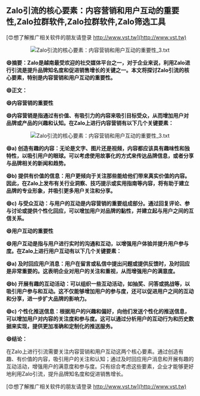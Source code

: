 ## **Zalo引流的核心要素：内容营销和用户互动的重要性,Zalo拉群软件,Zalo拉群软件,Zalo筛选工具**

[😍想了解推广相关软件的朋友请登录 http://www.vst.tw](http://www.vst.tw)

 <center><img src="https://vst.tw/MP4/tuiguang/png/5.png" alt="Zalo引流的核心要素：内容营销和用户互动的重要性_3.txt"></center>

**😄摘要：Zalo是越南最受欢迎的社交媒体平台之一，对于企业来说，利用Zalo进行引流是提升品牌知名度和促进销售增长的关键之一。本文将探讨Zalo引流的核心要素，特别是内容营销和用户互动的重要性。**

**😄正文：**

**😄内容营销的重要性**

**😄内容营销是指通过有价值、有吸引力的内容来吸引目标受众，从而增加用户对品牌或产品的兴趣和认知。在Zalo上进行内容营销有以下几个关键要素：**

 <center><img src="https://vst.tw/MP4/tuiguang/png/6.png" alt="Zalo引流的核心要素：内容营销和用户互动的重要性_3.txt"></center>

**😄a) 创造有趣的内容：无论是文字、图片还是视频，内容都应该具有趣味性和独特性，以吸引用户的眼球。可以考虑使用故事化的方式来传达品牌信息，或者分享与品牌相关的新闻和趋势。**

**😄b) 提供有价值的信息：用户更倾向于关注那些能给他们带来真实价值的内容。因此，在Zalo上发布有关行业洞察、技巧提示或实用指南等内容，将有助于建立品牌的专业形象，并吸引更多用户关注和分享。**

**😄c) 与受众互动：与用户的互动是内容营销的重要组成部分。通过回复评论、参与讨论或提供个性化回应，可以增加用户对品牌的黏性，并建立起与用户之间的互信关系。**

**😄用户互动的重要性**

**😄用户互动是指与用户进行实时的沟通和互动，以增强用户体验并提升用户参与度。在Zalo上进行用户互动有以下几个关键要素：**

**😄a) 及时回应用户消息：用户在留言或私信中提出问题或提供反馈时，及时回应是非常重要的。这表明企业对用户的关注和重视，从而增强用户的满意度。**

**😄b) 开展有趣的互动活动：可以组织一些互动活动，如抽奖、问答或挑战等，以吸引用户参与和互动。这不仅能够增加用户的参与度，还可以促进用户之间的互动和分享，进一步扩大品牌的影响力。**

**😄c) 个性化推送信息：根据用户的兴趣和偏好，向他们发送个性化的推送信息，可以增加用户对内容的关注度和参与度。这可以通过分析用户的互动行为和历史数据来实现，提供更加准确和定制化的推送服务。**

**😄结论：**

在Zalo上进行引流需要关注内容营销和用户互动这两个核心要素。通过创造有趣、有价值的内容，吸引用户的关注和认知；通过及时回应用户消息和开展有趣的互动活动，增强用户的满意度和参与度。只有综合考虑这些要素，企业才能够更好地利用Zalo引流，提升品牌知名度和促进销售增长。

[😍想了解推广相关软件的朋友请登录 http://www.vst.tw](http://www.vst.tw)



